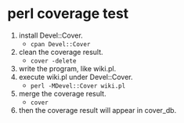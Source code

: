 # perl coverage test 
1. install Devel::Cover.
   * `cpan Devel::Cover` 
2. clean the coverage result.
   * `cover -delete`
3. write the program, like wiki.pl.
4. execute wiki.pl under Devel::Cover.
   * `perl -MDevel::Cover wiki.pl`
5. merge the coverage result.
   * `cover`
6. then the coverage result will appear in cover_db.
